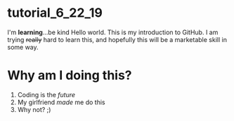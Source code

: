# tutorial_6_22_19

I'm **learning**...be kind
Hello world. This is my introduction to GitHub. I am trying ~~really~~ hard to learn this, and hopefully this will be a marketable skill in some way.

# Why am I doing this?
1. Coding is the *future*
2. My girlfriend *made* me do this
3. Why not? ;)
